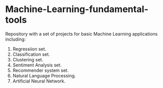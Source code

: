 # Machine-Learning-fundamental-tools

Repository with a set of projects for basic Machine Learning applications including:

 1) Regressiion set.
 2) Classification set.
 3) Clustering set.
 4) Sentiment Analysis set.
 5) Recommender system set.
 6) Natural Language Processing.
 7) Artificial Neural Network.
